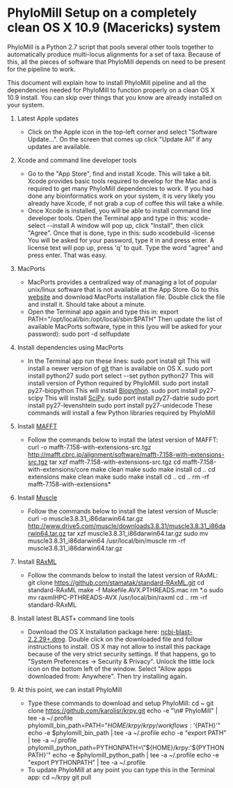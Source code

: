 # PhyloMill Setup on a completely clean OS X 10.9 (Macericks) system

PhyloMill is a Python 2.7 script that pools several other tools together to
automatically produce multi-locus alignments for a set of taxa. Because of this,
all the pieces of software that PhyloMill depends on need to be present for the
pipeline to work.

This document will explain how to install PhyloMill pipeline and all the
dependencies needed for PhyloMill to function properly on a clean OS X 10.9
install. You can skip over things that you know are already installed on
your system.

1. Latest Apple updates
   * Click on the Apple icon in the top-left corner and select
     "Software Update...". On the screen that comes up click "Update All" if any
     updates are available.

2. Xcode and command line developer tools
   * Go to the "App Store", find and install Xcode. This will take a bit. Xcode
     provides basic tools required to develop for the Mac and is required to get
     many PhyloMill dependencies to work. If you had done any bioinformatics
     work on your system, it is very likely you already have Xcode, if not grab
     a cup of coffee this will take a while.
   * Once Xcode is installed, you will be able to install command line developer
     tools. Open the Terminal app and type in this:
         xcode-select --install
     A window will pop up, click "Install", then click "Agree". Once that is
     done, type in this:
         sudo xcodebuild -license
     You will be asked for your password, type it in and press enter. A license
     text will pop up, press 'q' to quit. Type the word "agree" and press enter.
     That was easy.

3. MacPorts
   * MacPorts provides a centralized way of managing a lot of popular unix/linux
     software that is not available at the App Store. Go to this
     [website](https://www.macports.org/install.php) and download MacPorts
     installation file. Double click the file and install it. Should take about
     a minute.
   * Open the Terminal app again and type this in:
         export PATH="/opt/local/bin:/opt/local/sbin:$PATH"
     Then update the list of available MacPorts software, type in this (you will
     be asked for your password):
         sudo port -d selfupdate

4. Install dependencies using MacPorts
   * In the Terminal app run these lines:
         sudo port install git
     This will install a newer version of [git](http://git-scm.com) than is
     available on OS X.
         sudo port install python27
         sudo port select --set python python27
     This will install version of Python required by PhyloMill.
         sudo port install py27-biopython
     This will install [Biopython](http://biopython.org).
         sudo port install py27-scipy
     This will install [SciPy](http://www.scipy.org).
         sudo port install py27-datrie
         sudo port install py27-levenshtein
         sudo port install py27-unidecode
     These commands will install a few Python libraries required by PhyloMill

5. Install [MAFFT](http://mafft.cbrc.jp/alignment/software)
   * Follow the commands below to install the latest version of MAFFT:
         curl -o mafft-7.158-with-extensions-src.tgz http://mafft.cbrc.jp/alignment/software/mafft-7.158-with-extensions-src.tgz
         tar xzf mafft-7.158-with-extensions-src.tgz
         cd mafft-7.158-with-extensions/core
         make clean
         make
         sudo make install
         cd ..
         cd extensions
         make clean
         make
         sudo make install
         cd ..
         cd ..
         rm -rf mafft-7.158-with-extensions*

6. Install [Muscle](http://www.drive5.com/muscle)
   * Follow the commands below to install the latest version of Muscle:
         curl -o muscle3.8.31_i86darwin64.tar.gz http://www.drive5.com/muscle/downloads3.8.31/muscle3.8.31_i86darwin64.tar.gz
         tar xzf muscle3.8.31_i86darwin64.tar.gz
         sudo mv muscle3.8.31_i86darwin64 /usr/local/bin/muscle
         rm -rf muscle3.8.31_i86darwin64.tar.gz

7. Install [RAxML](https://github.com/stamatak/standard-RAxML)
   * Follow the commands below to install the latest version of RAxML:
         git clone https://github.com/stamatak/standard-RAxML.git
         cd standard-RAxML
         make -f Makefile.AVX.PTHREADS.mac
         rm *.o
         sudo mv raxmlHPC-PTHREADS-AVX /usr/local/bin/raxml
         cd ..
         rm -rf standard-RAxML

8. Install latest BLAST+ command line tools
   * Download the OS X installation package here:
     [ncbi-blast-2.2.29+.dmg](ftp://ftp.ncbi.nlm.nih.gov/blast/executables/blast+/LATEST/ncbi-blast-2.2.29+.dmg). Double click on the downloaded file and follow instructions to install. OS X may not allow to install this package because of the very strict security settings. If that happens, go to "System Preferences -> Security & Privacy". Unlock the little lock icon on the bottom left of the window. Select "Allow apps downloaded from: Anywhere". Then try installing again.

9. At this point, we can install PhyloMill
   * Type these commands to download and setup PhyloMill:
         cd ~
         git clone https://github.com/karolisr/krpy.git
         echo -e "\n# PhyloMill" | tee -a ~/.profile
         phylomill_bin_path=PATH=\"${HOME}/krpy/krpy/workflows:'${PATH}'\"
         echo -e $phylomill_bin_path | tee -a ~/.profile
         echo -e "export PATH" | tee -a ~/.profile
         phylomill_python_path=PYTHONPATH=\"${HOME}/krpy:'${PYTHONPATH}'\"
         echo -e $phylomill_python_path | tee -a ~/.profile
         echo -e "export PYTHONPATH" | tee -a ~/.profile
   * To update PhyloMill at any point you can type this in the Terminal app:
         cd ~/krpy
         git pull
